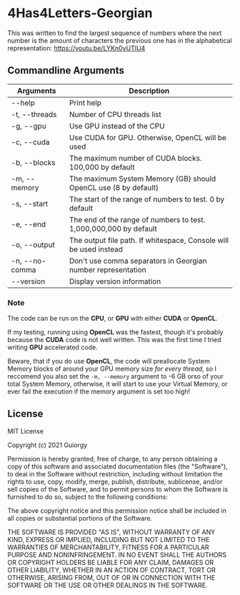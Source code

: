 # 4Has4Letters-Georgian

 This was written to find the largest sequence of numbers where the next number is the amount of characters the previous one has in the alphabetical representation: <https://youtu.be/LYKn0yUTIU4>

## Commandline Arguments

| Arguments      | Description                                                       |
| -------------- | ----------------------------------------------------------------- |
| --help         | Print help                                                        |
| -t, --threads  | Number of CPU threads list                                        |
| -g, --gpu      | Use GPU instead of the CPU                                        |
| -c, --cuda     | Use CUDA for GPU. Otherwise, OpenCL will be used                  |
| -b, --blocks   | The maximum number of CUDA blocks. 100,000 by default             |
| -m, --memory   | The maximum System Memory (GB) should OpenCL use (8 by default)   |
| -s, --start    | The start of the range of numbers to test. 0 by default           |
| -e, --end      | The end of the range of numbers to test. 1,000,000,000 by default |
| -o, --output   | The output file path. If whitespace, Console will be used instead |
| -n, --no-comma | Don't use comma separators in Georgian number representation      |
| --version      | Display version information                                       |

### Note

The code can be run on the **CPU**, or **GPU** with either **CUDA** or **OpenCL**.

If my testing, running using **OpenCL** was the fastest,
though it's probably because the **CUDA** code is not well written.
This was the first time I tried writing **GPU** accelerated code.

Beware, that if you do use **OpenCL**, the code will preallocate
System Memory blocks of around your GPU memory size *for every thread*,
so I reccomend you also set the `-m, --memory` argument to -6 GB orso of
your total System Memory, otherwise, it will start to use your Virtual Memory,
or ever fail the execution if the memory argument is set too high!

## License

MIT License

Copyright (c) 2021 Guiorgy

Permission is hereby granted, free of charge, to any person obtaining a copy
of this software and associated documentation files (the "Software"), to deal
in the Software without restriction, including without limitation the rights
to use, copy, modify, merge, publish, distribute, sublicense, and/or sell
copies of the Software, and to permit persons to whom the Software is
furnished to do so, subject to the following conditions:

The above copyright notice and this permission notice shall be included in all
copies or substantial portions of the Software.

THE SOFTWARE IS PROVIDED "AS IS", WITHOUT WARRANTY OF ANY KIND, EXPRESS OR
IMPLIED, INCLUDING BUT NOT LIMITED TO THE WARRANTIES OF MERCHANTABILITY,
FITNESS FOR A PARTICULAR PURPOSE AND NONINFRINGEMENT. IN NO EVENT SHALL THE
AUTHORS OR COPYRIGHT HOLDERS BE LIABLE FOR ANY CLAIM, DAMAGES OR OTHER
LIABILITY, WHETHER IN AN ACTION OF CONTRACT, TORT OR OTHERWISE, ARISING FROM,
OUT OF OR IN CONNECTION WITH THE SOFTWARE OR THE USE OR OTHER DEALINGS IN THE
SOFTWARE.

